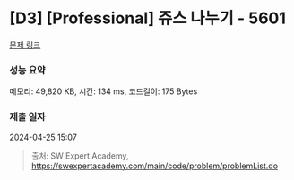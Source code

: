 # [D3] [Professional] 쥬스 나누기 - 5601 

[문제 링크](https://swexpertacademy.com/main/code/problem/problemDetail.do?contestProbId=AWXGAylqcdYDFAUo) 

### 성능 요약

메모리: 49,820 KB, 시간: 134 ms, 코드길이: 175 Bytes

### 제출 일자

2024-04-25 15:07



> 출처: SW Expert Academy, https://swexpertacademy.com/main/code/problem/problemList.do